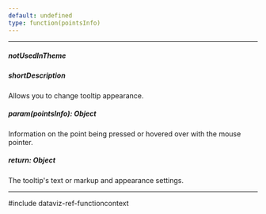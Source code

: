 ```yaml
---
default: undefined
type: function(pointsInfo)
---
```

---
##### notUsedInTheme

##### shortDescription
Allows you to change tooltip appearance.

##### param(pointsInfo): Object
Information on the point being pressed or hovered over with the mouse pointer.

##### return: Object
The tooltip's text or markup and appearance settings.

---
#include dataviz-ref-functioncontext